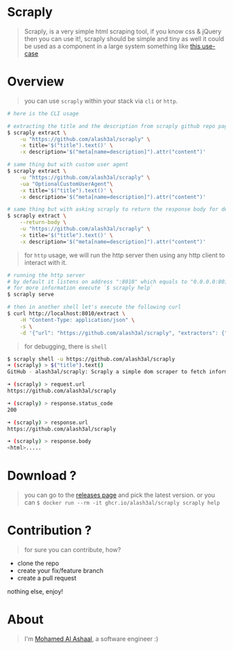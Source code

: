 Scraply
========
> Scraply, is a very simple html scraping tool, if you know css & jQuery then you can use it!, scraply should be simple and tiny as well it could be used as a component in a large system something like [this use-case](https://github.com/alash3al/scraply/issues/1#issuecomment-570082314)

Overview
========
> you can use `scraply` within your stack via `cli` or `http`.  
```bash
# here is the CLI usage

# extracting the title and the description from scraply github repo page
$ scraply extract \
    -u "https://github.com/alash3al/scraply" \
    -x title='$("title").text()' \
    -x description='$("meta[name=description]").attr("content")'

# same thing but with custom user agent
$ scraply extract \
    -u "https://github.com/alash3al/scraply" \
    -ua "OptionalCustomUserAgent"\
    -x title='$("title").text()' \
    -x description='$("meta[name=description]").attr("content")'

# same thing but with asking scraply to return the response body for debugging purposes
$ scraply extract \
    --return-body \
    -u "https://github.com/alash3al/scraply" \
    -x title='$("title").text()' \
    -x description='$("meta[name=description]").attr("content")'
```

> for `http` usage, we will run the http server then using any http client to interact with it.  
```bash
# running the http server
# by default it listens on address ":8010" which equals to "0.0.0.0:8010"
# for more information execute `$ scraply help`
$ scraply serve

# then in another shell let's execute the following curl 
$ curl http://localhost:8010/extract \
    -H "Content-Type: application/json" \
    -s \
    -d '{"url": "https://github.com/alash3al/scraply", "extractors": {"title": "$(\"title\").text()"}, "return_body": false, "user_agent": "CustomeUserAgent"}'
```

> for debugging, there is `shell`
```bash
$ scraply shell -u https://github.com/alash3al/scraply
➜ (scraply) > $("title").text()
GitHub - alash3al/scraply: Scraply a simple dom scraper to fetch information from any html based website and convert that info to JSON APIs

➜ (scraply) > request.url
https://github.com/alash3al/scraply

➜ (scraply) > response.status_code
200

➜ (scraply) > response.url
https://github.com/alash3al/scraply

➜ (scraply) > response.body
<html>.....
```

Download ?
==========
> you can go to the [releases page](https://github.com/alash3al/scraply/releases) and pick the latest version.
> or you can `$ docker run --rm -it ghcr.io/alash3al/scraply scraply help`


Contribution ?
==============
> for sure you can contribute, how?

- clone the repo
- create your fix/feature branch
- create a pull request

nothing else, enjoy!

About
=====
> I'm [Mohamed Al Ashaal](https://alash3al.com), a software engineer :)